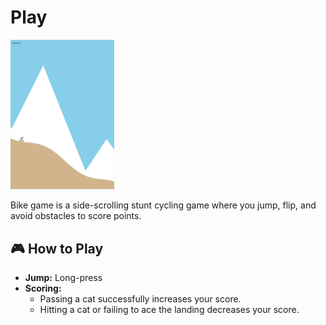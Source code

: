 <h1><a href="https://bacionejs.github.com/bike/" style="text-decoration: none; color: inherit;">Play</a></h1>

<a href="//bacionejs.github.io/editor/bike" target="_blank">
    <img src="README.jpg" width="33%" />
</a>




Bike game is a side-scrolling stunt cycling game where you jump, flip, and avoid obstacles to score points.

## 🎮 How to Play

- **Jump:** Long-press
- **Scoring:**  
  - Passing a cat successfully increases your score.  
  - Hitting a cat or failing to ace the landing decreases your score.

